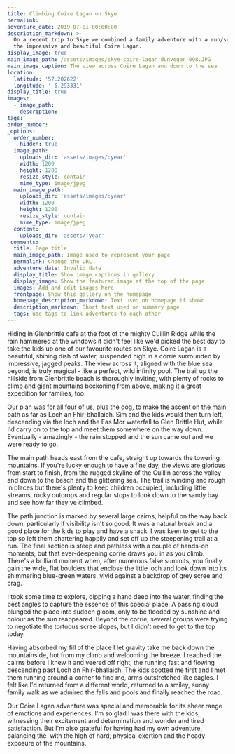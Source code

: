 ```yaml
---
title: Climbing Coire Lagan on Skye
permalink:
adventure_date: 2019-07-01 00:00:00
description_markdown: >-
  On a recent trip to Skye we combined a family adventure with a run/scramble to
  the impressive and beautiful Coire Lagan.
display_image: true
main_image_path: /assets/images/skye-coire-lagan-dunvegan-098.JPG
main_image_caption: The view across Coire Lagan and down to the sea
location:
  latitude: '57.202622'
  longitude: '-6.293331'
display_title: true
images:
  - image_path:
    description:
tags:
order_number:
_options:
  order_number:
    hidden: true
  image_path:
    uploads_dir: 'assets/images/:year'
    width: 1200
    height: 1200
    resize_style: contain
    mime_type: image/jpeg
  main_image_path:
    uploads_dir: 'assets/images/:year'
    width: 1200
    height: 1200
    resize_style: contain
    mime_type: image/jpeg
  content:
    uploads_dir: 'assets/:year'
_comments:
  title: Page title
  main_image_path: Image used to represent your page
  permalink: Change the URL
  adventure_date: Invalid date
  display_title: Show image captions in gallery
  display_image: Show the featured image at the top of the page
  images: Add and edit images here
  frontpage: Show this gallery on the homepage
  homepage_description_markdown: Text used on homepage if shown
  description_markdown: Short text used on summary page
  tags: use tags to link adventures to each other
---
```


Hiding in Glenbrittle cafe at the foot of the mighty Cuillin Ridge while the rain hammered at the windows it didn't feel like we'd picked the best day to take the kids up one of our favourite routes on Skye. Coire Lagan is a beautiful, shining dish of water, suspended high in a corrie surrounded by impressive, jagged peaks. The view across it, aligned with the blue sea beyond, is truly magical - like a perfect, wild infinity pool. The trail up the hillside from Glenbrittle beach is thoroughly inviting, with plenty of rocks to climb and giant mountains beckoning from above, making it a great expedition for families, too.

Our plan was for all four of us, plus the dog, to make the ascent on the main path as far as Loch an Fhir-bhallaich. Sim and the kids would then turn left, descending via the loch and the Eas Mor waterfall to Glen Brittle Hut, while I'd carry on to the top and meet them somewhere on the way down. Eventually - amazingly - the rain stopped and the sun came out and we were ready to go.

The main path heads east from the cafe, straight up towards the towering mountains. If you're lucky enough to have a fine day, the views are glorious from start to finish, from the rugged skyline of the Cuillin across the valley and down to the beach and the glittering sea. The trail is winding and rough in places but there's plenty to keep children occupied, including little streams, rocky outcrops and regular stops to look down to the sandy bay and see how far they've climbed.

The path junction is marked by several large cairns, helpful on the way back down, particularly if visibility isn't so good. It was a natural break and a good place for the kids to play and have a snack. I was keen to get to the top so left them chattering happily and set off up the steepening trail at a run. The final section is steep and pathless with a couple of hands-on moments, but that ever-deepening corrie draws you in as you climb. There's a brilliant moment when, after numerous false summits, you finally gain the wide, flat boulders that enclose the little loch and look down into its shimmering blue-green waters, vivid against a backdrop of grey scree and crag.

I took some time to explore, dipping a hand deep into the water, finding the best angles to capture the essence of this special place. A passing cloud plunged the place into sudden gloom, only to be flooded by sunshine and colour as the sun reappeared. Beyond the corrie, several groups were trying to negotiate the tortuous scree slopes, but I didn't need to get to the top today.

Having absorbed my fill of the place I let gravity take me back down the mountainside, hot from my climb and welcoming the breeze. I reached the cairns before I knew it and veered off right, the running fast and flowing descending past Loch an Fhir-bhallaich. The kids spotted me first and I met them running around a corner to find me, arms outstretched like eagles. I felt like I'd returned from a different world, returned to a smiley, sunny family walk as we admired the falls and pools and finally reached the road.

Our Coire Lagan adventure was special and memorable for its sheer range of emotions and experiences. I'm so glad I was there with the kids, witnessing their excitement and determination and wonder and tired satisfaction. But I'm also grateful for having had my own adventure, balancing the &nbsp;with the high of hard, physical exertion and the heady exposure of the mountains.
